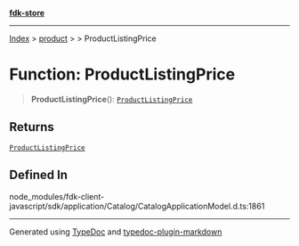 [**fdk-store**](../../../README.md)
***

[Index](../../../API.md) > [product](../../README.md) > [<internal>](../README.md) > ProductListingPrice

# Function: ProductListingPrice

> **ProductListingPrice**(): [`ProductListingPrice`](../type-aliases/type-alias.ProductListingPrice.md)

## Returns

[`ProductListingPrice`](../type-aliases/type-alias.ProductListingPrice.md)

## Defined In

node\_modules/fdk-client-javascript/sdk/application/Catalog/CatalogApplicationModel.d.ts:1861

***
Generated using [TypeDoc](https://typedoc.org/) and [typedoc-plugin-markdown](https://www.npmjs.com/package/typedoc-plugin-markdown)
